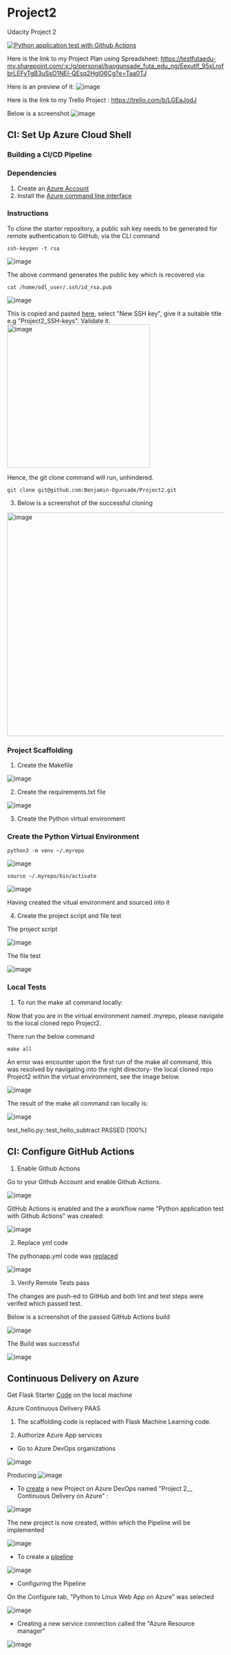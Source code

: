 # Project2
Udacity Project 2



[![Python application test with Github Actions](https://github.com/Benjamin-Ogunsade/Project2/actions/workflows/pythonapp.yml/badge.svg)](https://github.com/Benjamin-Ogunsade/Project2/actions/workflows/pythonapp.yml)


Here is the link to my Project Plan using Spreadsheet: https://testfutaedu-my.sharepoint.com/:x:/g/personal/baogunsade_futa_edu_ng/Eexutlf_95xLrofbrLEFyTgB3uSsO1NEl-QEsq2Hgl06Cg?e=Taa0TJ

Here is an preview of it:
![image](https://user-images.githubusercontent.com/28298236/209764558-6246a9e6-9459-49f8-b9ca-b418ef8c351f.png)


Here is the link to my Trello Project : https://trello.com/b/LGEaJodJ

Below is a screenshot 
![image](https://user-images.githubusercontent.com/28298236/209764199-97fd9583-1df3-49c4-9091-ae40d2cf5ba7.png)

## CI: Set Up Azure Cloud Shell 
### Building a CI/CD Pipeline

### Dependencies
1. Create an [Azure Account](https://portal.azure.com) 
2. Install the [Azure command line interface](https://docs.microsoft.com/en-us/cli/azure/install-azure-cli?view=azure-cli-latest)

### Instructions
To clone the starter repository, a public ssh key needs to be generated for remote authentication to GitHub, via the CLI comnand

````
ssh-keygen -t rsa
````

![image](https://user-images.githubusercontent.com/28298236/209792103-2dd38240-aa6c-47c0-9333-6dbf99792fcb.png)

The above command generates the public key which is recovered via:

````
cat /home/odl_user/.ssh/id_rsa.pub
````
![image](https://user-images.githubusercontent.com/28298236/209792190-f43a95f4-c314-47cb-be8f-95d2ed3581dc.png)

This is copied and pasted [here](https://github.com/settings/keys), select "New SSH key", give it a suitable title e.g "Project2_SSH-keys". Validate it.
<img width="332" alt="image" src="https://user-images.githubusercontent.com/28298236/209792004-39f829aa-41fb-4fb7-ba05-7ea13a79cb15.png">

Hence, the git clone command will run, unhindered.

````
git clone git@github.com:Benjamin-Ogunsade/Project2.git
````
3. Below is a screenshot of the successful cloning

<img width="518" alt="image" src="https://user-images.githubusercontent.com/28298236/209791607-2f8b7f5c-307e-4968-8535-904a253857b7.png">


### Project Scaffolding
1. Create the Makefile

![image](https://user-images.githubusercontent.com/28298236/209795035-14021c84-74a6-43eb-8614-1f69a92845cf.png)

2. Create the requirements.txt file

![image](https://user-images.githubusercontent.com/28298236/209795136-61abfaa4-4684-4159-bad8-2aa0b1242038.png)

3. Create the Python virtual environment

### Create the Python Virtual Environment

````
python3 -m venv ~/.myrepo
````
![image](https://user-images.githubusercontent.com/28298236/209793932-f8f6cd47-a409-4298-a49c-2a14483b76e3.png)

````
source ~/.myrepo/bin/activate
````
![image](https://user-images.githubusercontent.com/28298236/209794012-b651ac0d-b560-490a-a17c-04694d0e8a3e.png)

Having created the vitual environment and sourced into it


4. Create the project script and file test

The project script

![image](https://user-images.githubusercontent.com/28298236/209796259-f3470cf9-87b3-4922-908a-1567251cc1e3.png)


The file test

![image](https://user-images.githubusercontent.com/28298236/209795394-707ba9cb-cf70-4e33-9861-71e17f4dccf7.png)


### Local Tests
1. To run the make all command locally:

Now that you are in the virtual environment named .myrepo, please navigate to the local cloned repo Project2.

There run the below command
````
make all
````

An error was encounter upon the first run of the make all command, this was resolved by navigating into the right directory- the local cloned repo Project2 within the virtual environment, see the image below.

![image](https://user-images.githubusercontent.com/28298236/209798761-29fb051c-4639-42d9-9733-03eb2132f265.png)

The result of the make all command ran locally is:

![image](https://user-images.githubusercontent.com/28298236/209798538-5dcc6c8e-0a5d-403d-bcfa-b84bf55de259.png)

test_hello.py::test_hello_subtract PASSED                      [100%]

## CI: Configure GitHub Actions

1. Enable Github Actions

Go to your Github Account and enable Github Actions.

![image](https://user-images.githubusercontent.com/28298236/209800174-fedbf5e0-6e0c-4c48-b808-f5234f237f89.png)

GitHub Actions is enabled and the a workflow name "Python application test with Github Actions" was created:

![image](https://user-images.githubusercontent.com/28298236/209800479-a71f95ca-0884-4fe9-81ab-7519a58d4fb1.png)

2. Replace yml code

The pythonapp.yml code was [replaced](https://github.com/Benjamin-Ogunsade/Project2/blob/main/.github/workflows/pythonapp.yml)

![image](https://user-images.githubusercontent.com/28298236/209801198-2bbbe2e4-18e8-49cb-807b-58ce90214439.png)

3. Verify Remote Tests pass

The changes are push-ed to GitHub and both lint and test steps were verifed which passed test.

Below is a screenshot of the passed GitHub Actions build

![image](https://user-images.githubusercontent.com/28298236/209801334-5eb6a45d-bcd2-49d8-88d9-a6cae5ccf469.png)

The Build was successful

![image](https://user-images.githubusercontent.com/28298236/209801830-c3dbd8c6-b44c-4c94-9fbc-9f43c1400215.png)


## Continuous Delivery on Azure
Get Flask Starter [Code](https://github.com/udacity/nd082-Azure-Cloud-DevOps-Starter-Code) on the local machine

Azure Continuous Delivery PAAS 

1. The scaffolding code is replaced with Flask Machine Learning code.

2. Authorize Azure App services

* Go to Azure DevOps organizations

![image](https://user-images.githubusercontent.com/28298236/209810221-ab39f290-82d6-4989-a947-e22ec8d6ac69.png)

Producing
![image](https://user-images.githubusercontent.com/28298236/209810726-2d10b6e9-4244-43eb-82cb-ad657a8aab80.png)


* To [create](https://learn.microsoft.com/fr-fr/azure/devops/pipelines/ecosystems/python-webapp?view=azure-devops&WT.mc_id=udacity_learn-wwl#create-an-azure-devops-project-and-connect-to-azure) a new Project on Azure DevOps named "Project 2__ Continuous Delivery on Azure" :

![image](https://user-images.githubusercontent.com/28298236/209811430-5d02bfe6-6625-4481-a8df-4de31eca27a3.png)

The new project is now created, within which the Pipeline will be implemented 

![image](https://user-images.githubusercontent.com/28298236/209811951-dc5136ec-5d37-4b1e-a246-0fcf26c53a9f.png)


* To create a [pipeline](https://learn.microsoft.com/fr-fr/azure/devops/pipelines/ecosystems/python-webapp?view=azure-devops&WT.mc_id=udacity_learn-wwl#create-a-python-specific-pipeline-to-deploy-to-app-service)

![image](https://user-images.githubusercontent.com/28298236/209812244-69f20dc8-9894-4b13-a3b9-0ad752f3eef6.png)

* Configuring the Pipeline

On the Configure tab, "Python to Linux Web App on Azure" was selected


![image](https://user-images.githubusercontent.com/28298236/209816945-2d652305-b73a-462d-85b5-4308dcefa4d9.png)



* Creating a new service connection called the "Azure Resource manager"

![image](https://user-images.githubusercontent.com/28298236/209817880-aca3e8d8-8f14-4673-a54b-ba5dbb822af1.png)




